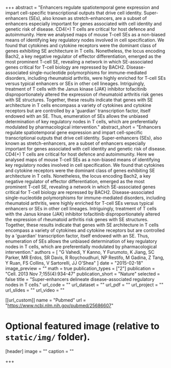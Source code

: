 +++
abstract = "Enhancers regulate spatiotemporal gene expression and impart cell-specific transcriptional outputs that drive cell identity. Super-enhancers (SEs), also known as stretch-enhancers, are a subset of enhancers especially important for genes associated with cell identity and genetic risk of disease. CD4(+) T cells are critical for host defence and autoimmunity. Here we analysed maps of mouse T-cell SEs as a non-biased means of identifying key regulatory nodes involved in cell specification. We found that cytokines and cytokine receptors were the dominant class of genes exhibiting SE architecture in T cells. Nonetheless, the locus encoding Bach2, a key negative regulator of effector differentiation, emerged as the most prominent T-cell SE, revealing a network in which SE-associated genes critical for T-cell biology are repressed by BACH2. Disease-associated single-nucleotide polymorphisms for immune-mediated disorders, including rheumatoid arthritis, were highly enriched for T-cell SEs versus typical enhancers or SEs in other cell lineages. Intriguingly, treatment of T cells with the Janus kinase (JAK) inhibitor tofacitinib disproportionately altered the expression of rheumatoid arthritis risk genes with SE structures. Together, these results indicate that genes with SE architecture in T cells encompass a variety of cytokines and cytokine receptors but are controlled by a 'guardian' transcription factor, itself endowed with an SE. Thus, enumeration of SEs allows the unbiased determination of key regulatory nodes in T cells, which are preferentially modulated by pharmacological intervention."
abstract_short = "Enhancers regulate spatiotemporal gene expression and impart cell-specific transcriptional outputs that drive cell identity. Super-enhancers (SEs), also known as stretch-enhancers, are a subset of enhancers especially important for genes associated with cell identity and genetic risk of disease. CD4(+) T cells are critical for host defence and autoimmunity. Here we analysed maps of mouse T-cell SEs as a non-biased means of identifying key regulatory nodes involved in cell specification. We found that cytokines and cytokine receptors were the dominant class of genes exhibiting SE architecture in T cells. Nonetheless, the locus encoding Bach2, a key negative regulator of effector differentiation, emerged as the most prominent T-cell SE, revealing a network in which SE-associated genes critical for T-cell biology are repressed by BACH2. Disease-associated single-nucleotide polymorphisms for immune-mediated disorders, including rheumatoid arthritis, were highly enriched for T-cell SEs versus typical enhancers or SEs in other cell lineages. Intriguingly, treatment of T cells with the Janus kinase (JAK) inhibitor tofacitinib disproportionately altered the expression of rheumatoid arthritis risk genes with SE structures. Together, these results indicate that genes with SE architecture in T cells encompass a variety of cytokines and cytokine receptors but are controlled by a 'guardian' transcription factor, itself endowed with an SE. Thus, enumeration of SEs allows the unbiased determination of key regulatory nodes in T cells, which are preferentially modulated by pharmacological intervention."
authors = [ "G Vahedi, Y Kanno, Y Furumoto, K Jiang, SC Parker, MR Erdos, SR Davis, R Roychoudhuri, NP Restifo, M Gadina, Z Tang, Y Ruan, FS Collins, V Sartorelli, JJ O'Shea"  ] 
date = "2015-02-18"
image_preview = ""
math = true
publication_types = ["2"] 
publication = "Cell. 2013 Nov 7;155(4):934-47"
publication_short = "Nature"
selected = false
title = "Super-enhancers delineate disease-associated regulatory nodes in T cells."
url_code = ""
url_dataset = ""
url_pdf = ""
url_project = ""
url_slides = ""
url_video = ""

[[url_custom]]
name = "Pubmed"
url = "https://www.ncbi.nlm.nih.gov/pubmed/25686607"

# Optional featured image (relative to `static/img/` folder).
[header]
image = ""
caption = ""

+++

